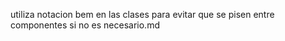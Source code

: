 utiliza notacion bem en las clases para evitar que se pisen entre componentes si no es necesario.md
